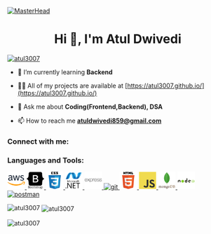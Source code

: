 [![MasterHead](https://camo.githubusercontent.com/5e3babfce4609dcd669a8f2a6d37b47c85486729942c57c5afbfc715f0b5dff7/68747470733a2f2f7777772e6469676974616c736f6c7574696f6e73657276696365732e636f6d2f696d672f73657276696365732f776562253230646576656c6f706d656e742e676966)](https://rishavchanda.io)
<h1 align="center">Hi 👋, I'm Atul Dwivedi</h1>
<!-- <h3 align="center">Full stack web developer with optimal technical skills who possess self-discipline and the ability to work with minimum supervision. Looking forward to join a progressive organization with opportunities to work on significant projects.</h3>
 -->
<!-- <img align="center" width="400" src="https://media.tenor.com/2uyENRmiUt0AAAAC/coding.gif" alt=""> -->
<p align="left"> <a href="https://github.com/ryo-ma/github-profile-trophy"><img src="https://github-profile-trophy.vercel.app/?username=atul3007" alt="atul3007" /></a> </p>

- 🌱 I’m currently learning **Backend**

- 👨‍💻 All of my projects are available at [https://atul3007.github.io/](https://atul3007.github.io/)

- 💬 Ask me about **Coding(Frontend,Backend), DSA**

- 📫 How to reach me **atuldwivedi859@gmail.com**

<h3 align="left">Connect with me:</h3>
<p align="left">
<!-- <a href="https://codepen.io/atul dwivedi" target="blank"><img align="center" src="https://raw.githubusercontent.com/rahuldkjain/github-profile-readme-generator/master/src/images/icons/Social/codepen.svg" alt="atul dwivedi" height="30" width="40" /></a>
<a href="https://linkedin.com/in/atul dwivedi" target="blank"><img align="center" src="https://raw.githubusercontent.com/rahuldkjain/github-profile-readme-generator/master/src/images/icons/Social/linked-in-alt.svg" alt="atul dwivedi" height="30" width="40" /></a>
<a href="https://codesandbox.com/atul dwivedi" target="blank"><img align="center" src="https://raw.githubusercontent.com/rahuldkjain/github-profile-readme-generator/master/src/images/icons/Social/codesandbox.svg" alt="atul dwivedi" height="30" width="40" /></a>
</p> -->

<h3 align="left">Languages and Tools:</h3>
<p align="left"> <a href="https://aws.amazon.com" target="_blank" rel="noreferrer"> <img src="https://raw.githubusercontent.com/devicons/devicon/master/icons/amazonwebservices/amazonwebservices-original-wordmark.svg" alt="aws" width="40" height="40"/> </a> <a href="https://getbootstrap.com" target="_blank" rel="noreferrer"> <img src="https://raw.githubusercontent.com/devicons/devicon/master/icons/bootstrap/bootstrap-plain-wordmark.svg" alt="bootstrap" width="40" height="40"/> </a> <a href="https://www.w3schools.com/css/" target="_blank" rel="noreferrer"> <img src="https://raw.githubusercontent.com/devicons/devicon/master/icons/css3/css3-original-wordmark.svg" alt="css3" width="40" height="40"/> </a> <a href="https://dotnet.microsoft.com/" target="_blank" rel="noreferrer"> <img src="https://raw.githubusercontent.com/devicons/devicon/master/icons/dot-net/dot-net-original-wordmark.svg" alt="dotnet" width="40" height="40"/> </a> <a href="https://expressjs.com" target="_blank" rel="noreferrer"> <img src="https://raw.githubusercontent.com/devicons/devicon/master/icons/express/express-original-wordmark.svg" alt="express" width="40" height="40"/> </a> <a href="https://git-scm.com/" target="_blank" rel="noreferrer"> <img src="https://www.vectorlogo.zone/logos/git-scm/git-scm-icon.svg" alt="git" width="40" height="40"/> </a> <a href="https://www.w3.org/html/" target="_blank" rel="noreferrer"> <img src="https://raw.githubusercontent.com/devicons/devicon/master/icons/html5/html5-original-wordmark.svg" alt="html5" width="40" height="40"/> </a> <a href="https://developer.mozilla.org/en-US/docs/Web/JavaScript" target="_blank" rel="noreferrer"> <img src="https://raw.githubusercontent.com/devicons/devicon/master/icons/javascript/javascript-original.svg" alt="javascript" width="40" height="40"/> </a> <a href="https://www.mongodb.com/" target="_blank" rel="noreferrer"> <img src="https://raw.githubusercontent.com/devicons/devicon/master/icons/mongodb/mongodb-original-wordmark.svg" alt="mongodb" width="40" height="40"/> </a> <a href="https://nodejs.org" target="_blank" rel="noreferrer"> <img src="https://raw.githubusercontent.com/devicons/devicon/master/icons/nodejs/nodejs-original-wordmark.svg" alt="nodejs" width="40" height="40"/> </a> <a href="https://postman.com" target="_blank" rel="noreferrer"> <img src="https://www.vectorlogo.zone/logos/getpostman/getpostman-icon.svg" alt="postman" width="40" height="40"/> </a> </p>

<p><img align="left" src="https://github-readme-stats.vercel.app/api/top-langs?username=atul3007&show_icons=true&locale=en&layout=compact" alt="atul3007" /></p>

<p>&nbsp;<img align="center" src="https://github-readme-stats.vercel.app/api?username=atul3007&show_icons=true&locale=en" alt="atul3007" /></p>

<p><img align="center" src="https://github-readme-streak-stats.herokuapp.com/?user=atul3007&" alt="atul3007" /></p>

